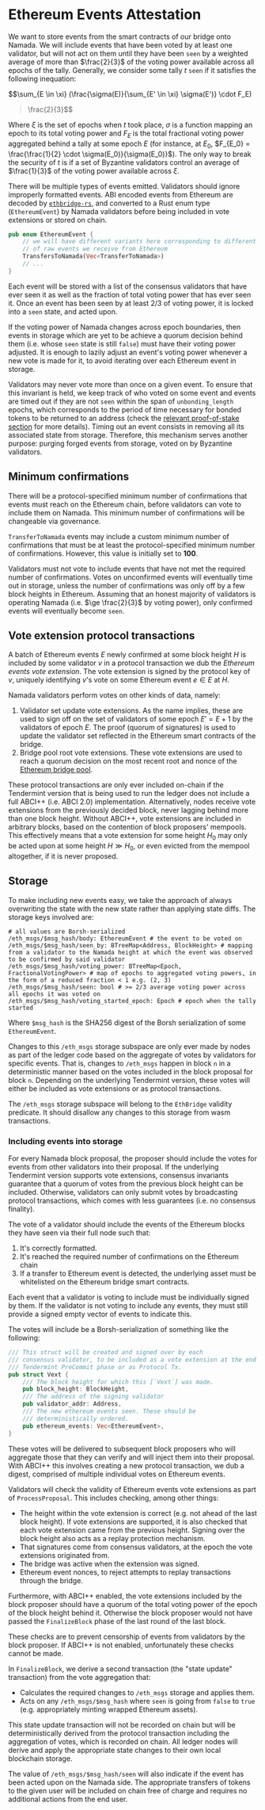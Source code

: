 # Ethereum Events Attestation

We want to store events from the smart contracts of our bridge onto Namada. We
will include events that have been voted by at least one validator, but will not
act on them until they have been `seen` by a weighted average of more than $\frac{2}{3}$
of the voting power available across all epochs of the tally. Generally, we consider
some tally $t$ `seen` if it satisfies the following inequation:

$$\sum_{E \in \xi} (\frac{\sigma(E)}{\sum_{E' \in \xi} \sigma(E')} \cdot F_E)
> \frac{2}{3}$$

Where $\xi$ is the set of epochs when $t$ took place, $\sigma$ is a function
mapping an epoch to its total voting power and $F_E$ is the total fractional
voting power aggregated behind a tally at some epoch $E$ (for instance, at $E_0$,
$F_{E_0} = \frac{\frac{1}{2} \cdot \sigma(E_0)}{\sigma(E_0)}$). The only way to
break the security of $t$ is if a set of Byzantine validators control an average
of $\frac{1}{3}$ of the voting power available across $\xi$.

There will be multiple types of events emitted. Validators should
ignore improperly formatted events. ABI encoded events from Ethereum
are decoded by [`ethbridge-rs`], and converted to a Rust enum type
(`EthereumEvent`) by Namada validators before being included in vote
extensions or stored on chain.

[`ethbridge-rs`]: <https://github.com/heliaxdev/ethbridge-rs>

```rust
pub enum EthereumEvent {
    // we will have different variants here corresponding to different types
    // of raw events we receive from Ethereum
    TransfersToNamada(Vec<TransferToNamada>)
    // ...
}
```

Each event will be stored with a list of the consensus validators that have
ever seen it as well as the fraction of total voting power that has ever seen it.
Once an event has been seen by at least 2/3 of voting power, it is locked into a
`seen` state, and acted upon.

If the voting power of Namada changes across epoch boundaries, then events in
storage which are yet to be achieve a quorum decision behind them (i.e. whose
`seen` state is still `false`) must have their voting power adjusted. It is
enough to lazily adjust an event's voting power whenever a new vote is made
for it, to avoid iterating over each Ethereum event in storage.

Validators may never vote more than once on a given event. To ensure that this
invariant is held, we keep track of who voted on some event and events are timed
out if they are not `seen` within the span of `unbonding_length` epochs, which
corresponds to the period of time necessary for bonded tokens to be returned to
an address (check the [relevant proof-of-stake section] for more details).
Timing out an event consists in removing all its associated state from storage.
Therefore, this mechanism serves another purpose: purging forged events from
storage, voted on by Byzantine validators.

[relevant proof-of-stake section]: ../../economics/proof-of-stake/bonding-mechanism.md

## Minimum confirmations
There will be a protocol-specified minimum number of confirmations that events
must reach on the Ethereum chain, before validators can vote to include them
on Namada. This minimum number of confirmations will be changeable via
governance.

`TransferToNamada` events may include a custom minimum number of
confirmations that must be at least the protocol-specified minimum number of
confirmations. However, this value is initially set to __100__.

Validators must not vote to include events that have not met the required
number of confirmations. Votes on unconfirmed events will eventually time
out in storage, unless the number of confirmations was only off by a few
block heights in Ethereum. Assuming that an honest majority of validators
is operating Namada (i.e. $\ge \frac{2}{3}$ by voting power), only confirmed
events will eventually become `seen`.

## Vote extension protocol transactions
A batch of Ethereum events $E$ newly confirmed at some block height $H$
is included by some validator $v$ in a protocol transaction we dub the
*Ethereum events vote extension*. The vote extension is signed by the protocol
key of $v$, uniquely identifying $v$'s vote on some Ethereum event $e \in E$
at $H$.

Namada validators perform votes on other kinds of data, namely:

1) Validator set update vote extensions. As the name implies, these are used to
   sign off on the set of validators of some epoch $E' = E + 1$ by the validators
   of epoch $E$. The proof (quorum of signatures) is used to update the validator
   set reflected in the Ethereum smart contracts of the bridge.
2) Bridge pool root vote extensions. These vote extensions are used to reach a
   quorum decision on the most recent root and nonce of the [Ethereum bridge pool].

These protocol transactions are only ever included on-chain if the Tendermint
version that is being used to run the ledger does not include a full ABCI++
(i.e. ABCI 2.0) implementation. Alternatively, nodes receive vote extensions
from the previously decided block, never lagging behind more than one block
height. Without ABCI++, vote extensions are included in arbitrary blocks,
based on the contention of block proposers' mempools. This effectively means
that a vote extension for some height $H_0$ may only be acted upon at some
height $H \gg H_0$, or even evicted from the mempool altogether, if it is
never proposed.

[Ethereum bridge pool]: ./transfers_to_ethereum.md

## Storage
To make including new events easy, we take the approach of always overwriting
the state with the new state rather than applying state diffs. The storage
keys involved are:
```
# all values are Borsh-serialized
/eth_msgs/$msg_hash/body: EthereumEvent # the event to be voted on
/eth_msgs/$msg_hash/seen_by: BTreeMap<Address, BlockHeight> # mapping from a validator to the Namada height at which the event was observed to be confirmed by said validator
/eth_msgs/$msg_hash/voting_power: BTreeMap<Epoch, FractionalVotingPower> # map of epochs to aggregated voting powers, in the form of a reduced fraction < 1 e.g. (2, 3)
/eth_msgs/$msg_hash/seen: bool # >= 2/3 average voting power across all epochs it was voted on
/eth_msgs/$msg_hash/voting_started_epoch: Epoch # epoch when the tally started
```

Where `$msg_hash` is the SHA256 digest of the Borsh serialization of
some `EthereumEvent`.

Changes to this `/eth_msgs` storage subspace are only ever made by nodes as part
of the ledger code based on the aggregate of votes by validators for specific events.
That is, changes to `/eth_msgs` happen in block `n` in a deterministic manner based
on the votes included in the block proposal for block `n`. Depending on the underlying
Tendermint version, these votes will either be included as vote extensions or as
protocol transactions.

The `/eth_msgs` storage subspace will belong to the `EthBridge` validity predicate.
It should disallow any changes to this storage from wasm transactions.

### Including events into storage

For every Namada block proposal, the proposer should include the votes for
events from other validators into their proposal. If the underlying Tendermint
version supports vote extensions, consensus invariants guarantee that a
quorum of votes from the previous block height can be included. Otherwise,
validators can only submit votes by broadcasting protocol transactions,
which comes with less guarantees (i.e. no consensus finality).

The vote of a validator should include the events of the Ethereum blocks they
have seen via their full node such that:
1. It's correctly formatted.
2. It's reached the required number of confirmations on the Ethereum chain
3. If a transfer to Ethereum event is detected, the underlying asset must
   be whitelisted on the Ethereum bridge smart contracts.

Each event that a validator is voting to include must be individually signed by
them. If the validator is not voting to include any events, they must still
provide a signed empty vector of events to indicate this.

The votes will include be a Borsh-serialization of something like
the following:
```rust
/// This struct will be created and signed over by each
/// consensus validator, to be included as a vote extension at the end of a
/// Tendermint PreCommit phase or as Protocol Tx.
pub struct Vext {
    /// The block height for which this [`Vext`] was made.
    pub block_height: BlockHeight,
    /// The address of the signing validator
    pub validator_addr: Address,
    /// The new ethereum events seen. These should be
    /// deterministically ordered.
    pub ethereum_events: Vec<EthereumEvent>,
}
```

These votes will be delivered to subsequent block proposers who will
aggregate those that they can verify and will inject them into their
proposal. With ABCI++ this involves creating a new protocol transaction,
we dub a digest, comprised of multiple individual votes on Ethereum events.

Validators will check the validity of Ethereum events vote extensions as
part of `ProcessProposal`. This includes checking, among other things:
- The height within the vote extension is correct (e.g. not ahead of the
  last block height). If vote extensions are supported, it is also checked
  that each vote extension came from the previous height. Signing over the
  block height also acts as a replay protection mechanism.
- That signatures come from consensus validators, at the epoch the vote
  extensions originated from.
- The bridge was active when the extension was signed.
- Ethereum event nonces, to reject attempts to replay transactions through
  the bridge.

Furthermore, with ABCI++ enabled, the vote extensions included by the block
proposer should have a quorum of the total voting power of the epoch of the
block height behind it. Otherwise the block proposer would not have passed
the `FinalizeBlock` phase of the last round of the last block.

These checks are to prevent censorship of events from validators by the block
proposer. If ABCI++ is not enabled, unfortunately these checks cannot be made.

In `FinalizeBlock`, we derive a second transaction (the "state update"
transaction) from the vote aggregation that:
- Calculates the required changes to `/eth_msgs` storage and applies them.
- Acts on any `/eth_msgs/$msg_hash` where `seen` is going from `false` to `true`
  (e.g. appropriately minting wrapped Ethereum assets).

This state update transaction will not be recorded on chain but will be
deterministically derived from the protocol transaction including the
aggregation of votes, which is recorded on chain.  All ledger nodes will
derive and apply the appropriate state changes to their own local
blockchain storage.

The value of `/eth_msgs/$msg_hash/seen` will also indicate if the event
has been acted upon on the Namada side. The appropriate transfers of tokens
to the given user will be included on chain free of charge and requires no
additional actions from the end user.
